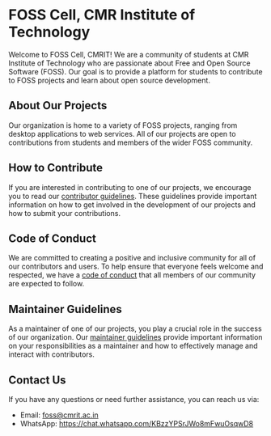 # FOSS Cell, CMR Institute of Technology

Welcome to FOSS Cell, CMRIT! We are a community of students at CMR Institute of Technology who are passionate about Free and Open Source Software (FOSS). Our goal is to provide a platform for students to contribute to FOSS projects and learn about open source development.

## About Our Projects

Our organization is home to a variety of FOSS projects, ranging from desktop applications to web services. All of our projects are open to contributions from students and members of the wider FOSS community.

## How to Contribute

If you are interested in contributing to one of our projects, we encourage you to read our [contributor guidelines](CONTRIBUTING.md). These guidelines provide important information on how to get involved in the development of our projects and how to submit your contributions.

## Code of Conduct

We are committed to creating a positive and inclusive community for all of our contributors and users. To help ensure that everyone feels welcome and respected, we have a [code of conduct](CODE_OF_CONDUCT.md) that all members of our community are expected to follow.

## Maintainer Guidelines

As a maintainer of one of our projects, you play a crucial role in the success of our organization. Our [maintainer guidelines](MAINTAINERS.md) provide important information on your responsibilities as a maintainer and how to effectively manage and interact with contributors.

## Contact Us

If you have any questions or need further assistance, you can reach us via:

- Email: foss@cmrit.ac.in
- WhatsApp: https://chat.whatsapp.com/KBzzYPSrJWo8mFwuOsqwD8
